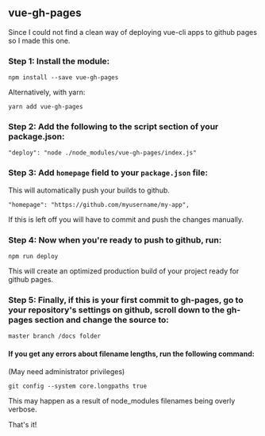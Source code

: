 ## vue-gh-pages

Since I could not find a clean way of deploying vue-cli apps to github pages so I made this one.

### Step 1: Install the module:

    npm install --save vue-gh-pages

Alternatively, with yarn:

    yarn add vue-gh-pages

### Step 2: Add the following to the script section of your package.json:

    "deploy": "node ./node_modules/vue-gh-pages/index.js"

### Step 3: Add `homepage` field to your `package.json` file:
This will automatically push your builds to github.

    "homepage": "https://github.com/myusername/my-app",

If this is left off you will have to commit and push the changes manually.

### Step 4: Now when you're ready to push to github, run:

    npm run deploy

This will create an optimized production build of your project ready for github pages.

### Step 5: Finally, if this is your first commit to gh-pages, go to your repository's settings on github, scroll down to the gh-pages section and change the source to:

    master branch /docs folder

#### If you get any errors about filename lengths, run the following command:
(May need administrator privileges)

    git config --system core.longpaths true

This may happen as a result of node_modules filenames being overly verbose.


That's it!

